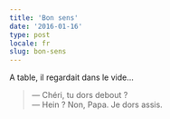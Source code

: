 ```yaml
---
title: 'Bon sens'
date: '2016-01-16'
type: post
locale: fr
slug: bon-sens
---
```


A table, il regardait dans le vide…

> — Chéri, tu dors debout ?  
> — Hein ? Non, Papa. Je dors assis.
